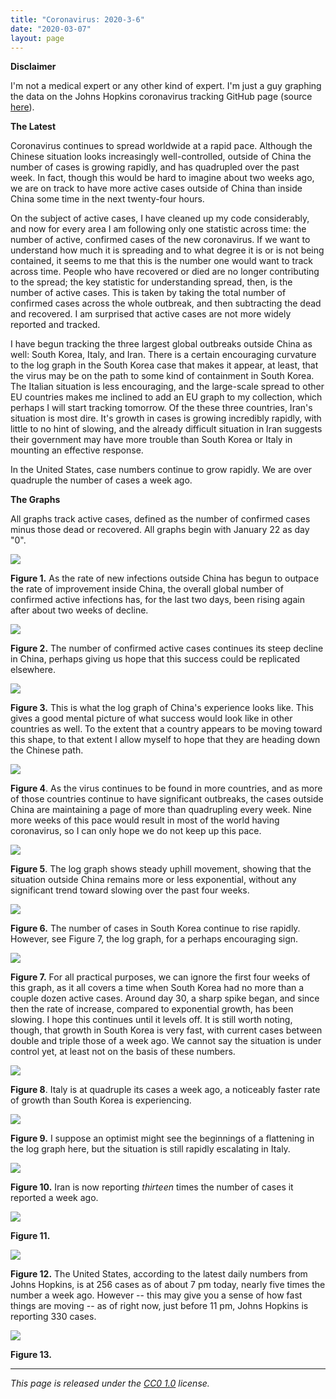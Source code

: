 ```yaml
---
title: "Coronavirus: 2020-3-6"
date: "2020-03-07"
layout: page
---
```


**Disclaimer**

I'm not a medical expert or any other kind of expert. I'm just a guy graphing
the data on the Johns Hopkins coronavirus tracking GitHub page (source
[here](https://github.com/CSSEGISandData/COVID-19/tree/master/csse_covid_19_data/csse_covid_19_daily_reports)).

**The Latest**

Coronavirus continues to spread worldwide at a rapid pace. Although the Chinese
situation looks increasingly well-controlled, outside of China the number of
cases is growing rapidly, and has quadrupled over the past week. In fact,
though this would be hard to imagine about two weeks ago, we are on track to
have more active cases outside of China than inside China some time in the next
twenty-four hours.

On the subject of active cases, I have cleaned up my code considerably, and now
for every area I am following only one statistic across time: the number of
active, confirmed cases of the new coronavirus. If we want to understand how
much it is spreading and to what degree it is or is not being contained, it
seems to me that this is the number one would want to track across time. People
who have recovered or died are no longer contributing to the spread; the key
statistic for understanding spread, then, is the number of active cases. This
is taken by taking the total number of confirmed cases across the whole
outbreak, and then subtracting the dead and recovered. I am surprised that
active cases are not more widely reported and tracked.

I have begun tracking the three largest global outbreaks outside China as well:
South Korea, Italy, and Iran. There is a certain encouraging curvature to the
log graph in the South Korea case that makes it appear, at least, that the
virus may be on the path to some kind of containment in South Korea. The
Italian situation is less encouraging, and the large-scale spread to other EU
countries makes me inclined to add an EU graph to my collection, which perhaps
I will start tracking tomorrow. Of the these three countries, Iran's situation
is most dire. It's growth in cases is growing incredibly rapidly, with little
to no hint of slowing, and the already difficult situation in Iran suggests
their government may have more trouble than South Korea or Italy in mounting an
effective response.

In the United States, case numbers continue to grow rapidly. We are over
quadruple the number of cases a week ago.

**The Graphs**

All graphs track active cases, defined as the number of confirmed cases minus
those dead or recovered. All graphs begin with January 22 as day "0".

![](../../i/2h.png)

**Figure 1.** As the rate of new infections outside China has begun to outpace
the rate of improvement inside China, the overall global number of confirmed
active infections has, for the last two days, been rising again after about two
weeks of decline.

![](../../i/2i.png)

**Figure 2.** The number of confirmed active cases continues its steep decline
in China, perhaps giving us hope that this success could be replicated
elsewhere.

![](../../i/2j.png)

**Figure 3.** This is what the log graph of China's experience looks like. This
gives a good mental picture of what success would look like in other countries
as well. To the extent that a country appears to be moving toward this shape,
to that extent I allow myself to hope that they are heading down the Chinese
path.

![](../../i/2k.png)

**Figure 4**. As the virus continues to be found in more countries, and as more
of those countries continue to have significant outbreaks, the cases outside
China are maintaining a page of more than quadrupling every week. Nine more
weeks of this pace would result in most of the world having coronavirus, so I
can only hope we do not keep up this pace.

![](../../i/2l.png)

**Figure 5**. The log graph shows steady uphill movement, showing that the
situation outside China remains more or less exponential, without any
significant trend toward slowing over the past four weeks.

![](../../i/2m.png)

**Figure 6.** The number of cases in South Korea continue to rise rapidly.
However, see Figure 7, the log graph, for a perhaps encouraging sign.

![](../../i/2n.png)

**Figure 7.** For all practical purposes, we can ignore the first four weeks of
this graph, as it all covers a time when South Korea had no more than a couple
dozen active cases. Around day 30, a sharp spike began, and since then the rate
of increase, compared to exponential growth, has been slowing. I hope this
continues until it levels off. It is still worth noting, though, that growth in
South Korea is very fast, with current cases between double and triple those of
a week ago. We cannot say the situation is under control yet, at least not on
the basis of these numbers.

![](../../i/2o.png)

**Figure 8**. Italy is at quadruple its cases a week ago, a noticeably faster
rate of growth than South Korea is experiencing.

![](../../i/2p.png)

**Figure 9.** I suppose an optimist might see the beginnings of a flattening in
the log graph here, but the situation is still rapidly escalating in Italy.

![](../../i/2q.png)

**Figure 10.** Iran is now reporting _thirteen_ times the number of cases it
reported a week ago.

![](../../i/2r.png)

**Figure 11.**

![](../../i/2s.png)

**Figure 12.** The United States, according to the latest daily numbers from
Johns Hopkins, is at 256 cases as of about 7 pm today, nearly five times the
number a week ago. However -- this may give you a sense of how fast things are
moving -- as of right now, just before 11 pm, Johns Hopkins is reporting 330
cases.

![](../../i/2t.png)

**Figure 13.**

---

_This page is released under the [CC0
1.0](https://creativecommons.org/publicdomain/zero/1.0/) license._

